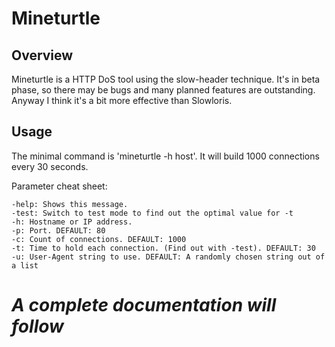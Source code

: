 Mineturtle
==========
Overview
--------
Mineturtle is a HTTP DoS tool using the slow-header technique. It's in beta phase, so there may be bugs and many planned features are outstanding.
Anyway I think it's a bit more effective than Slowloris.

Usage
-----
The minimal command is 'mineturtle -h host'. It will build 1000 connections every 30 seconds.

Parameter cheat sheet:

    -help: Shows this message.
    -test: Switch to test mode to find out the optimal value for -t
    -h: Hostname or IP address.
    -p: Port. DEFAULT: 80
    -c: Count of connections. DEFAULT: 1000
    -t: Time to hold each connection. (Find out with -test). DEFAULT: 30
    -u: User-Agent string to use. DEFAULT: A randomly chosen string out of a list

_*A complete documentation will follow*_
========================================
